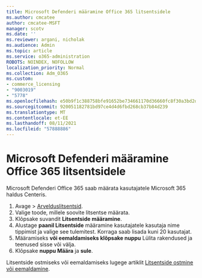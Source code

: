 ```yaml
---
title: Microsoft Defenderi määramine Office 365 litsentsidele
ms.author: cmcatee
author: cmcatee-MSFT
manager: scotv
ms.date: ''
ms.reviewer: argani, nicholak
ms.audience: Admin
ms.topic: article
ms.service: o365-administration
ROBOTS: NOINDEX, NOFOLLOW
localization_priority: Normal
ms.collection: Adm_O365
ms.custom:
- commerce_licensing
- "9003019"
- "5778"
ms.openlocfilehash: e50b9f1c388758bfe91652be734661170d36660fc8f30a3bd2d77e189e8bd813
ms.sourcegitcommit: 920051182781bd97ce4d4d6fbd268cb37b84d239
ms.translationtype: MT
ms.contentlocale: et-EE
ms.lasthandoff: 08/11/2021
ms.locfileid: "57888886"
---
```

# <a name="assign-microsoft-defender-for-office-365-licenses"></a>Microsoft Defenderi määramine Office 365 litsentsidele

Microsoft Defenderi Office 365 saab määrata kasutajatele Microsoft 365 haldus Centeris.

1. Avage   >  [Arvelduslitsentsid](https://go.microsoft.com/fwlink/p/?linkid=842264).
2. Valige toode, millele soovite litsentse määrata.
3. Klõpsake suvandit **Litsentside määramine**.
4. Alustage **paanil Litsentside**  määramine kasutajatele kasutaja nime tippimist ja valige see tulemitest. Korraga saab lisada kuni 20 kasutajat.
5. Määramiseks **või eemaldamiseks klõpsake nuppu**  Lülita rakendused ja teenused sisse või välja.
6. Klõpsake **nuppu Määra** ja  **sule**.

Litsentside ostmiseks või eemaldamiseks lugege artiklit [Litsentside ostmine või eemaldamine](https://docs.microsoft.com/microsoft-365/commerce/licenses/buy-licenses#buy-or-remove-licenses-for-your-business-subscription).